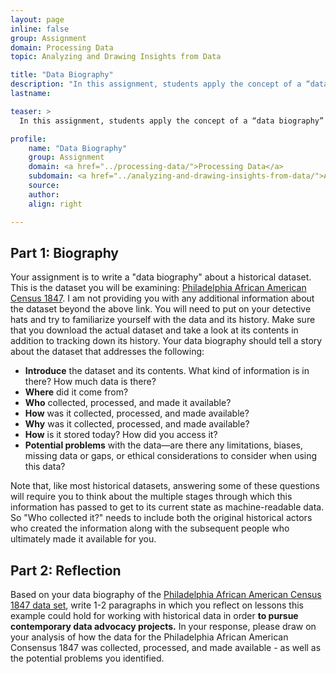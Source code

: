 ```yaml
---
layout: page
inline: false
group: Assignment
domain: Processing Data
topic: Analyzing and Drawing Insights from Data

title: "Data Biography"
description: "In this assignment, students apply the concept of a “data biography” to analyze the history behind a particular dataset: the who, what, when, how, and why of the dataset and its creation. In doing so, they learn about the different interpretative filters that shape the historical trajectory of a dataset, from its initial collection to its availability and usability today."
lastname: 

teaser: >
  In this assignment, students apply the concept of a “data biography” to analyze the history behind a particular dataset: the who, what, when, how, and why of the dataset and its creation. In doing so, they learn about the different interpretative filters that shape the historical trajectory of a dataset, from its initial collection to its availability and usability today.

profile:
    name: "Data Biography"
    group: Assignment    
    domain: <a href="../processing-data/">Processing Data</a>
    subdomain: <a href="../analyzing-and-drawing-insights-from-data/">Analyzing and Drawing Insights from Data</a>
    source: 
    author: 
    align: right

---
```


## Part 1: Biography

Your assignment is to write a "data biography" about a historical dataset. This is the dataset you will be examining: [Philadelphia African American Census 1847](https://ds-pages.swarthmore.edu/paac/). I am not providing you with any additional information about the dataset beyond the above link. You will need to put on your detective hats and try to familiarize yourself with the data and its history. Make sure that you download the actual dataset and take a look at its contents in addition to tracking down its history. Your data biography should tell a story about the dataset that addresses the following:
- **Introduce** the dataset and its contents. What kind of information is in there? How much data is there?
- **Where** did it come from?
- **Who** collected, processed, and made it available?
- **How** was it collected, processed, and made available?
- **Why** was it collected, processed, and made available?
- **How** is it stored today? How did you access it?
- **Potential problems** with the data—are there any limitations, biases, missing data or gaps, or ethical considerations to consider when using this data?

Note that, like most historical datasets, answering some of these questions will require you to think about the multiple stages through which this information has passed to get to its current state as machine-readable data. So "Who collected it?" needs to include both the original historical actors who created the information along with the subsequent people who ultimately made it available for you.

## Part 2: Reflection

Based on your data biography of the [Philadelphia African American Census 1847 data set](https://ds-pages.swarthmore.edu/paac/), write 1-2 paragraphs in which you reflect on lessons this example could hold for working with historical data in order **to pursue contemporary data advocacy projects.** In your response, please draw on your analysis of how the data for the Philadelphia African American Consensus 1847 was collected, processed, and made available - as well as the potential problems you identified.
